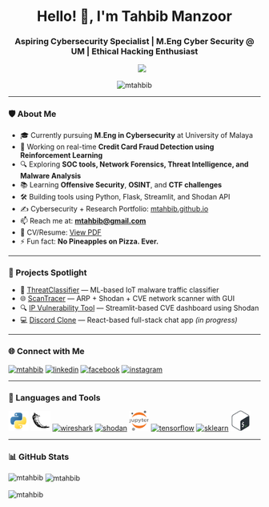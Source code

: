 <h1 align="center">Hello! 👋, I'm Tahbib Manzoor</h1>
<h3 align="center">Aspiring Cybersecurity Specialist | M.Eng Cyber Security @ UM | Ethical Hacking Enthusiast</h3>

<p align="center">
  <img src="https://camo.githubusercontent.com/2366b34bb903c09617990fb5fff4622f3e941349e846ddb7e73df872a9d21233/68747470733a2f2f63646e2e6472696262626c652e636f6d2f75736572732f3733303730332f73637265656e73686f74732f363538313234332f6176656e746f2e676966" 
       width="400" 
       style="margin-left: 30px;">
</p>

<p align="center">
  <img src="https://komarev.com/ghpvc/?username=mtahbib&label=Profile%20views&color=0e75b6&style=flat" alt="mtahbib" />
</p>

---

### 🛡️ About Me

- 🎓 Currently pursuing **M.Eng in Cybersecurity** at University of Malaya
- 🔭 Working on real-time **Credit Card Fraud Detection using Reinforcement Learning**
- 🔍 Exploring **SOC tools, Network Forensics, Threat Intelligence, and Malware Analysis**
- 📚 Learning **Offensive Security**, **OSINT**, and **CTF challenges**
- 🛠️ Building tools using Python, Flask, Streamlit, and Shodan API
- ✍️ Cybersecurity + Research Portfolio: [mtahbib.github.io](https://mtahbib.github.io/)
- 📫 Reach me at: **mtahbib@gmail.com**
- 🔗 CV/Resume: [View PDF](https://shorturl.at/benKT)
- ⚡ Fun fact: **No Pineapples on Pizza. Ever.**

---

### 📡 Projects Spotlight

- 🧠 [ThreatClassifier](https://github.com/mtahbib/threatclassifier) — ML-based IoT malware traffic classifier  
- 🌐 [ScanTracer](https://github.com/mtahbib/scantracer) — ARP + Shodan + CVE network scanner with GUI  
- 🔍 [IP Vulnerability Tool](https://github.com/mtahbib/shodan-vuln-scanner) — Streamlit-based CVE dashboard using Shodan  
- 💻 [Discord Clone](#) — React-based full-stack chat app *(in progress)*

---

### 🌐 Connect with Me

<p align="left">
  <a href="https://twitter.com/mtahbib" target="blank"><img align="center" src="https://raw.githubusercontent.com/rahuldkjain/github-profile-readme-generator/master/src/images/icons/Social/twitter.svg" alt="mtahbib" height="30" width="40" /></a>
  <a href="https://linkedin.com/in/tahbib-manzoor-249404175" target="blank"><img align="center" src="https://raw.githubusercontent.com/rahuldkjain/github-profile-readme-generator/master/src/images/icons/Social/linked-in-alt.svg" alt="linkedin" height="30" width="40" /></a>
  <a href="https://fb.com/tahbib.manzoor" target="blank"><img align="center" src="https://raw.githubusercontent.com/rahuldkjain/github-profile-readme-generator/master/src/images/icons/Social/facebook.svg" alt="facebook" height="30" width="40" /></a>
  <a href="https://instagram.com/sinner_maann" target="blank"><img align="center" src="https://raw.githubusercontent.com/rahuldkjain/github-profile-readme-generator/master/src/images/icons/Social/instagram.svg" alt="instagram" height="30" width="40" /></a>
</p>

---

### 🧰 Languages and Tools

<p align="left">
  <a href="https://python.org" target="_blank"><img src="https://raw.githubusercontent.com/devicons/devicon/master/icons/python/python-original.svg" alt="python" width="40" height="40"/></a>
  <a href="https://www.flask.palletsprojects.com/" target="_blank"><img src="https://raw.githubusercontent.com/devicons/devicon/master/icons/flask/flask-original.svg" alt="flask" width="40" height="40"/></a>
  <a href="https://www.wireshark.org/" target="_blank"><img src="https://shorturl.at/gIYwc" alt="wireshark" width="40" height="40"/></a>
  <a href="https://shodan.io" target="_blank"><img src="https://avatars.githubusercontent.com/u/1775361?s=200&v=4" alt="shodan" width="40" height="40"/></a>
  <a href="https://jupyter.org/" target="_blank"><img src="https://raw.githubusercontent.com/devicons/devicon/master/icons/jupyter/jupyter-original-wordmark.svg" alt="jupyter" width="40" height="40"/></a>
  <a href="https://www.tensorflow.org" target="_blank"><img src="https://www.vectorlogo.zone/logos/tensorflow/tensorflow-icon.svg" alt="tensorflow" width="40" height="40"/></a>
  <a href="https://scikit-learn.org/" target="_blank"><img src="https://upload.wikimedia.org/wikipedia/commons/0/05/Scikit_learn_logo_small.svg" alt="sklearn" width="40" height="40"/></a>
  <a href="https://www.gnu.org/software/bash/" target="_blank"><img src="https://raw.githubusercontent.com/devicons/devicon/master/icons/bash/bash-original.svg" alt="bash" width="40" height="40"/></a>
</p>

---

### 📊 GitHub Stats

<p><img align="left" src="https://github-readme-stats.vercel.app/api/top-langs?username=mtahbib&show_icons=true&locale=en&layout=compact" alt="mtahbib" /></p>

<p>&nbsp;<img align="center" src="https://github-readme-stats.vercel.app/api?username=mtahbib&show_icons=true&locale=en" alt="mtahbib" /></p>

<p><img align="center" src="https://github-readme-streak-stats.herokuapp.com/?user=mtahbib&" alt="mtahbib" /></p>
